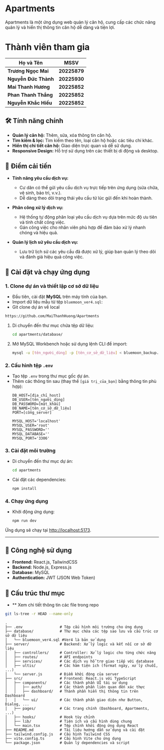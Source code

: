 # Apartments

Apartments là một ứng dụng web quản lý căn hộ, cung cấp các chức năng quản lý và hiển thị thông tin căn hộ dễ dàng và tiện lợi.


# Thành viên tham gia 

| **Họ và Tên**          | **MSSV**     |
|-------------------------|--------------|
| **Trương Ngọc Mai**     | **20225879** |
| **Nguyễn Đức Thành**    | **20225930** |
| **Mai Thanh Hương**     | **20225852** |
| **Phan Thanh Thắng**    | **20225852** |
| **Nguyễn Khắc Hiếu**    | **20225852** |


## 🛠️ Tính năng chính

- **Quản lý căn hộ:** Thêm, sửa, xóa thông tin căn hộ.
- **Tìm kiếm & lọc:** Tìm kiếm theo tên, loại căn hộ hoặc các tiêu chí khác.
- **Hiển thị chi tiết căn hộ:** Giao diện trực quan và dễ sử dụng.
- **Responsive Design:** Hỗ trợ sử dụng trên các thiết bị di động và desktop.


## 🚀 Điểm cải tiến

- **Tính năng yêu cầu dịch vụ:**
  - Cư dân có thể gửi yêu cầu dịch vụ trực tiếp trên ứng dụng (sửa chữa, vệ sinh, bảo trì, v.v.).
  - Dễ dàng theo dõi trạng thái yêu cầu từ lúc gửi đến khi hoàn thành.

- **Phân công xử lý dịch vụ:**
  - Hệ thống tự động phân loại yêu cầu dịch vụ dựa trên mức độ ưu tiên và tính chất công việc.
  - Gán công việc cho nhân viên phù hợp để đảm bảo xử lý nhanh chóng và hiệu quả.

- **Quản lý lịch sử yêu cầu dịch vụ:**
  - Lưu trữ lịch sử các yêu cầu đã được xử lý, giúp ban quản lý theo dõi và đánh giá hiệu quả công việc.

## 🚀 Cài đặt và chạy ứng dụng

### 1. Clone dự án và thiết lập cơ sở dữ liệu

- Đầu tiên, cài đặt **MySQL** trên máy tính của bạn.
- Import dữ liệu mẫu từ tệp `bluemoon_ver4.sql`:
-  Git clone dự án về local
  ```bash
  https://github.com/MaiThanhHuong/Apartments
  ```
  1. Di chuyển đến thư mục chứa tệp dữ liệu:
     ```bash
     cd apartments/database/
     ```
  2. Mở MySQL Workbench hoặc sử dụng lệnh CLI để import:
     ```bash
     mysql -u [tên_người_dùng] -p [tên_cơ_sở_dữ_liệu] < bluemoon_backup.sql
     ```
  

### 2. Cấu hình tệp `.env`
- Tạo tệp `.env` trong thư mục gốc dự án.
- Thêm các thông tin sau (thay thế `[giá trị_của_bạn]` bằng thông tin phù hợp):
  ```
  DB_HOST=[địa_chỉ_host]
  DB_USER=[tên_người_dùng]
  DB_PASSWORD=[mật_khẩu]
  DB_NAME=[tên_cơ_sở_dữ_liệu]
  PORT=[cổng_server]

  MYSQL_HOST='localhost'
  MYSQL_USER='root'
  MYSQL_PASSWORD=''
  MYSQL_DATABASE=''
  MYSQL_PORT='3306'
  ```

### 3. Cài đặt môi trường
- Di chuyển đến thư mục dự án:
  ```bash
  cd apartments
  ```
- Cài đặt các dependencies:
  ```bash
  npm install
  ```


### 4. Chạy ứng dụng
- Khởi động ứng dụng:
  ```bash
  npm run dev
  ```

Ứng dụng sẽ chạy tại [http://localhost:5173](http://localhost:5173).

---

## 🧰 Công nghệ sử dụng

- **Frontend:** React.js, TailwindCSS
- **Backend:** Node.js, Express.js
- **Database:** MySQL
- **Authentication:** JWT (JSON Web Token)

## 📂 Cấu trúc thư mục

- ** Xem chi tiết thông tin các file trong repo
```bash
git ls-tree -r HEAD --name-only
```
```plaintext
.
├── .env                 # Tệp cấu hình môi trường cho ứng dụng
├── database/            # Thư mục chứa các tệp sao lưu và cấu trúc cơ sở dữ liệu
│   └── bluemoon_ver4.sql #Ver4 là bản sử dụng
├── server/              # Backend: Xử lý logic và kết nối cơ sở dữ liệu
│   ├── controllers/     # Controller: Xử lý logic cho từng chức năng
│   ├── routes/          # API endpoints
│   ├── services/        # Các dịch vụ hỗ trợ giao tiếp với database
│   ├── ultis/           # Các hàm tiện ích (format ngày, xử lý chuỗi, ...)
│   └── server.js        # Điểm khởi động của server
├── src/                 # Frontend: React.js với TypeScript
│   ├── components/      # Các thành phần UI tái sử dụng
│   │   ├── auth/        # Các thành phần liên quan đến xác thực
│   │   ├── dashboard/   # Thành phần hiển thị thông tin trên Dashboard
│   │   └── ui/          # Các thành phần giao diện như Button, Dialog, ...
│   ├── pages/           # Các trang chính (Dashboard, Apartments, ...)
│   ├── hooks/           # Hook tùy chỉnh
│   ├── lib/             # Tiện ích và cấu hình dùng chung
│   └── main.tsx         # Tệp chính khởi động ứng dụng React
├── README.md            # Tài liệu hướng dẫn sử dụng và cài đặt
├── tailwind.config.js   # Cấu hình Tailwind CSS
├── vite.config.ts       # Cấu hình Vite cho ứng dụng
└── package.json         # Quản lý dependencies và script
```



